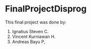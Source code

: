 # FinalProjectDisprog
This final project was done by:
1. Ignatius Steven C.
2. Vincent Kurniawan H.
3. Andreas Bayu P,
